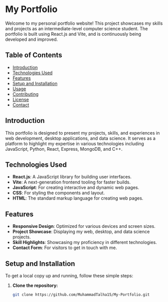 # My Portfolio

Welcome to my personal portfolio website! This project showcases my skills and projects as an intermediate-level computer science student. The portfolio is built using React.js and Vite, and is continuously being developed and improved.

## Table of Contents

- [Introduction](#introduction)
- [Technologies Used](#technologies-used)
- [Features](#features)
- [Setup and Installation](#setup-and-installation)
- [Usage](#usage)
- [Contributing](#contributing)
- [License](#license)
- [Contact](#contact)

## Introduction

This portfolio is designed to present my projects, skills, and experiences in web development, desktop applications, and data science. It serves as a platform to highlight my expertise in various technologies including JavaScript, Python, React, Express, MongoDB, and C++.

## Technologies Used

- **React.js**: A JavaScript library for building user interfaces.
- **Vite**: A next-generation frontend tooling for faster builds.
- **JavaScript**: For creating interactive and dynamic web pages.
- **CSS**: For styling the components and layout.
- **HTML**: The standard markup language for creating web pages.

## Features

- **Responsive Design**: Optimized for various devices and screen sizes.
- **Project Showcase**: Displaying my web, desktop, and data science projects.
- **Skill Highlights**: Showcasing my proficiency in different technologies.
- **Contact Form**: For visitors to get in touch with me.

## Setup and Installation

To get a local copy up and running, follow these simple steps:

1. **Clone the repository:**

   ```sh
   git clone https://github.com/MuhammadTalha15/My-Portfolio.git
